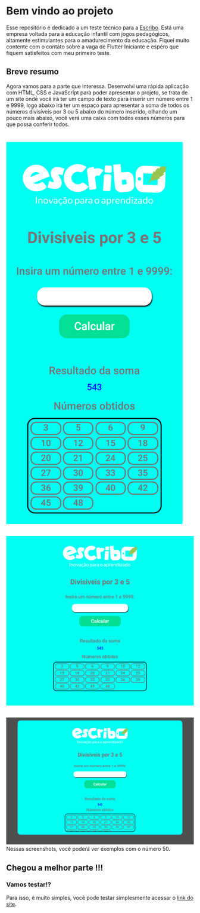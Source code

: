 # Bem vindo ao projeto

Esse repositório é dedicado a um teste técnico para a [Escribo](https://escribo.com/). Está uma empresa voltada para a educação infantil com jogos pedagógicos, altamente estimulantes para o amadurecimento da educação.
Fiquei muito contente com o contato sobre a vaga de Flutter Iniciante e espero que fiquem satisfeitos com meu primeiro teste.

## Breve resumo
Agora vamos para a parte que interessa. 
Desenvolvi uma rápida aplicação com HTML, CSS e JavaScript para poder apresentar o projeto, se trata de um site onde você irá ter um campo de texto para inserir um número entre 1 e 9999, logo abaixo irá ter um espaço para apresentar a soma de todos os números divisíveis por 3 ou 5 abaixo do número inserido, olhando um pouco mais abaixo, você verá uma caixa com todos esses números para que possa conferir todos.

#  
![Mobile.](teste-tecnico1/src/assets/mobile.png "Mobile")
##  
![Tablet.](teste-tecnico1/src/assets/tablet.png "Tablet")
##  
![Desktop/Notebook.](teste-tecnico1/src/assets/desktop.png "Desktop/Notebook") 
Nessas screenshots, você poderá ver exemplos com o número 50.

## Chegou a melhor parte !!!
### Vamos testar!?
Para isso, é muito simples, você pode testar simplesmente acessar o [link do site](https://escribo.netlify.app).
